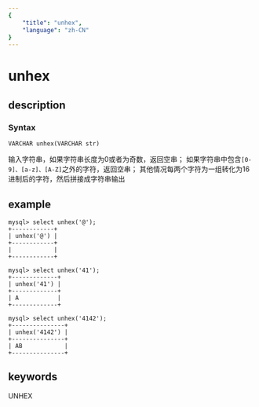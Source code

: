 ```yaml
---
{
    "title": "unhex",
    "language": "zh-CN"
}
---
```


<!-- 
Licensed to the Apache Software Foundation (ASF) under one
or more contributor license agreements.  See the NOTICE file
distributed with this work for additional information
regarding copyright ownership.  The ASF licenses this file
to you under the Apache License, Version 2.0 (the
"License"); you may not use this file except in compliance
with the License.  You may obtain a copy of the License at

  http://www.apache.org/licenses/LICENSE-2.0

Unless required by applicable law or agreed to in writing,
software distributed under the License is distributed on an
"AS IS" BASIS, WITHOUT WARRANTIES OR CONDITIONS OF ANY
KIND, either express or implied.  See the License for the
specific language governing permissions and limitations
under the License.
-->

# unhex
## description
### Syntax

`VARCHAR unhex(VARCHAR str)`

输入字符串，如果字符串长度为0或者为奇数，返回空串；
如果字符串中包含`[0-9]、[a-z]、[A-Z]`之外的字符，返回空串；
其他情况每两个字符为一组转化为16进制后的字符，然后拼接成字符串输出


## example

```
mysql> select unhex('@');
+------------+
| unhex('@') |
+------------+
|            |
+------------+

mysql> select unhex('41');
+-------------+
| unhex('41') |
+-------------+
| A           |
+-------------+

mysql> select unhex('4142');
+---------------+
| unhex('4142') |
+---------------+
| AB            |
+---------------+
```
## keywords
UNHEX
